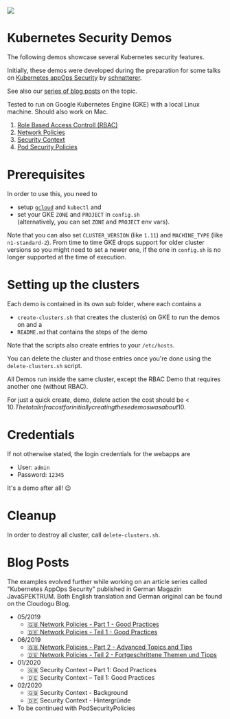 ![](https://cloudogu.com/assets/blog/2019/Icon_K8Apps-1b648cccc5fe798e6e39e7a2471728e35e0ba6c8491fc281458da5b222a29513.png)

# Kubernetes Security Demos

The following demos showcase several Kubernetes security features.

Initially, these demos were developed during the preparation for some talks on [Kubernetes appOps Security](https://github.com/cloudogu/k8s-appops-security-talks)
 by [schnatterer](http://github.com/schnatterer/).

See also our [series of blog posts](#blog-posts) on the topic.

Tested to run on Google Kubernetes Engine (GKE) with a local Linux machine.
Should also work on Mac.

1. [Role Based Access Controll (RBAC)](1-rbac/Readme.md)
2. [Network Policies](2-network-policies/Readme.md)
3. [Security Context](3-security-context/Readme.md)
4. [Pod Security Policies](4-pod-security-policies/Readme.md)

# Prerequisites

In order to use this,  you need to

* setup [`gcloud`](https://cloud.google.com/sdk/install) and `kubectl` and
* set your GKE `ZONE` and `PROJECT` in `config.sh`  
  (alternatively, you can set `ZONE` and `PROJECT` env vars).

Note that you can also set `CLUSTER_VERSION` (like `1.11`) and  `MACHINE_TYPE` (like `n1-standard-2`).
From time to time GKE drops support for older cluster versions so you might need to set a newer one, if the one in 
`config.sh` is no longer supported at the time of execution. 

# Setting up the clusters

Each demo is contained in its own sub folder, where each contains a 
 
* `create-clusters.sh` that creates the cluster(s) on GKE to run the demos on and a 
* `README.md` that contains the steps of the demo

Note that the scripts also create entries to your `/etc/hosts`.
 
You can delete the cluster and those entries once you're done using the `delete-clusters.sh` script. 

All Demos run inside the same cluster, except the RBAC Demo that requires another one (without RBAC). 

For just a quick create, demo, delete action the cost should be < 10$.
The total infra cost for initially creating these demos was about 10$. 

# Credentials

If not otherwise stated, the login credentials for the webapps are

* User: `admin`
* Password: `12345` 

It's a demo after all! 😉

# Cleanup

In order to destroy all cluster, call `delete-clusters.sh`.

# Blog Posts

The examples evolved further while working on an article series called "Kubernetes AppOps Security" published in German Magazin JavaSPEKTRUM. Both English translation and German original can be found on the Cloudogu Blog.

* 05/2019
  * [🇬🇧 Network Policies - Part 1 - Good Practices](https://cloudogu.com/en/blog/k8s-app-ops-part-1)
  * [🇩🇪 Network Policies - Teil 1 - Good Practices](https://cloudogu.com/de/blog/k8s-app-ops-teil-1)
* 06/2019
  * [🇬🇧 Network Policies - Part 2 - Advanced Topics and Tips](https://cloudogu.com/en/blog/k8s-app-ops-part-2)
  * [🇩🇪 Network Policies - Teil 2 - Fortgeschrittene Themen und Tipps](https://cloudogu.com/de/blog/k8s-app-ops-teil-2)
* 01/2020
  * 🇬🇧 Security Context – Part 1: Good Practices
  * 🇩🇪 Security Context – Teil 1: Good Practices
* 02/2020
  * 🇬🇧 Security Context - Background
  * 🇩🇪 Security Context - Hintergründe
* To be continued with PodSecurityPolicies

